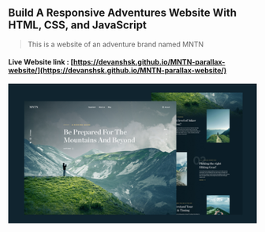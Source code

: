 ## Build A Responsive Adventures Website With HTML, CSS, and JavaScript

> This is a website of an adventure brand named MNTN

#### Live Website link : [https://devanshsk.github.io/MNTN-parallax-website/](https://devanshsk.github.io/MNTN-parallax-website/)

![Project humbnail](/thumbnail.jpg)
